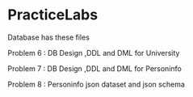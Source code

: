 # PracticeLabs
Database has these files 

Problem 6 : DB Design ,DDL and DML for University 

Problem 7 : DB Design ,DDL and DML for Personinfo

Problem 8 : Personinfo json dataset and json schema 
